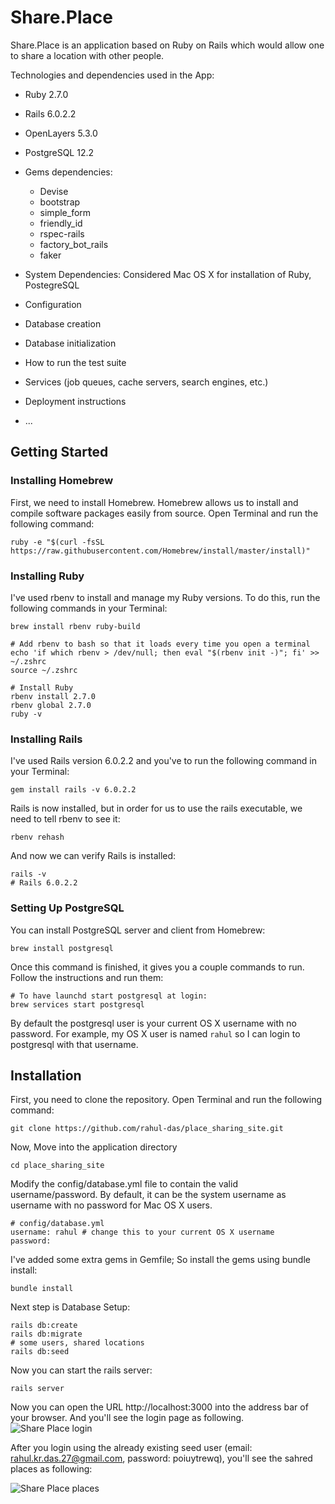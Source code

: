 # Share.Place

Share.Place is an application based on Ruby on Rails which would allow one to share a location with other people.

Technologies and dependencies used in the App:

* Ruby 2.7.0
* Rails 6.0.2.2
* OpenLayers 5.3.0
* PostgreSQL 12.2

* Gems dependencies: 
  - Devise
  - bootstrap
  - simple_form
  - friendly_id
  - rspec-rails
  - factory_bot_rails
  - faker

* System Dependencies: Considered Mac OS X for installation of Ruby, PostegreSQL
* Configuration

* Database creation

* Database initialization

* How to run the test suite

* Services (job queues, cache servers, search engines, etc.)

* Deployment instructions

* ...

## Getting Started

### Installing Homebrew
First, we need to install Homebrew. Homebrew allows us to install and compile software packages easily from source.
Open Terminal and run the following command:
```
ruby -e "$(curl -fsSL https://raw.githubusercontent.com/Homebrew/install/master/install)"
```
### Installing Ruby
I've used rbenv to install and manage my Ruby versions.
To do this, run the following commands in your Terminal:

```
brew install rbenv ruby-build

# Add rbenv to bash so that it loads every time you open a terminal
echo 'if which rbenv > /dev/null; then eval "$(rbenv init -)"; fi' >> ~/.zshrc
source ~/.zshrc

# Install Ruby
rbenv install 2.7.0
rbenv global 2.7.0
ruby -v
```
### Installing Rails
I've used Rails version 6.0.2.2 and you've to run the following command in your Terminal:
```
gem install rails -v 6.0.2.2
```
Rails is now installed, but in order for us to use the rails executable, we need to tell rbenv to see it:
```
rbenv rehash
```
And now we can verify Rails is installed:
```
rails -v
# Rails 6.0.2.2
```
### Setting Up PostgreSQL
You can install PostgreSQL server and client from Homebrew:
```
brew install postgresql
```
Once this command is finished, it gives you a couple commands to run. Follow the instructions and run them:
```
# To have launchd start postgresql at login:
brew services start postgresql
```
By default the postgresql user is your current OS X username with no password. For example, my OS X user is named ```rahul``` so I can login to postgresql with that username.

## Installation
First, you need to clone the repository. Open Terminal and run the following command:
```
git clone https://github.com/rahul-das/place_sharing_site.git
```
Now, Move into the application directory
```
cd place_sharing_site
```
Modify the config/database.yml file to contain the valid username/password. By default, it can be the system username as username with no password for Mac OS X users.
```
# config/database.yml
username: rahul # change this to your current OS X username
password: 
```
I've added some extra gems in Gemfile; So install the gems using bundle install:
```
bundle install
```
Next step is Database Setup:
```
rails db:create
rails db:migrate
# some users, shared locations
rails db:seed
```
Now you can start the rails server:
```
rails server
```
Now you can open the URL http://localhost:3000 into the address bar of your browser. And you'll see the login page as following.
![Share Place login](https://user-images.githubusercontent.com/7859906/79062121-0602e800-7cb5-11ea-924a-4173da07c520.png)

After you login using the already existing seed user (email: rahul.kr.das.27@gmail.com, password: poiuytrewq), you'll see the sahred places as following:

![Share Place places](https://user-images.githubusercontent.com/7859906/79062253-1798bf80-7cb6-11ea-9ff9-348d29cbfd8c.png)

